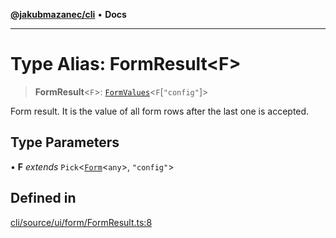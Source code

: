 [**@jakubmazanec/cli**](../README.md) • **Docs**

---

# Type Alias: FormResult\<F\>

> **FormResult**\<`F`\>: [`FormValues`](FormValues.md)\<`F`\[`"config"`\]\>

Form result. It is the value of all form rows after the last one is accepted.

## Type Parameters

• **F** _extends_ `Pick`\<[`Form`](Form.md)\<`any`\>, `"config"`\>

## Defined in

[cli/source/ui/form/FormResult.ts:8](https://github.com/jakubmazanec/tools/blob/863f04cbbb9368fd023f0309084819aa9247d808/packages/cli/source/ui/form/FormResult.ts#L8)
